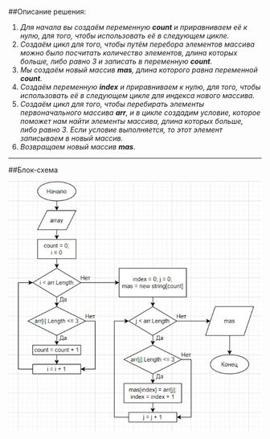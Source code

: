 ##Описание решения:
1. _Для начала вы создаём переменную **count** и приравниваем её к нулю, для того, чтобы использовать её в следующем цикле._
2. _Создаём цикл для того, чтобы путём перебора элементов массива можно было посчитать количество элементов, длина которых больше, либо равно 3 и записать в переменную **count**._
3. _Мы создаём новый массив **mas**, длина которого равна переменной **count**._
4. _Создаём переменную **index** и приравниваем к нулю, для того, чтобы использовать её в следующем цикле для индекса нового массива._
5. _Создаём цикл для того, чтобы перебирать элементы первоначального массива **arr**, и в цикле создадим условие, которое поможет нам найти элементы массива, длина которых больше, либо равно 3. Если условие выполняется, то этот элемент записываем в новый массив._
6. _Возвращаем новый массив **mas**_.
****
##Блок-схема

![Изображение](Picture.jpg)